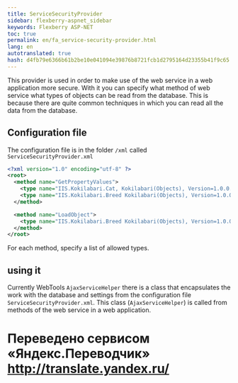 ```yaml
--- 
title: ServiceSecurityProvider 
sidebar: flexberry-aspnet_sidebar 
keywords: Flexberry ASP-NET 
toc: true 
permalink: en/fa_service-security-provider.html 
lang: en 
autotranslated: true 
hash: d4fb79e6366b61b2be10e041094e39876b8721fcb1d2795164d23355b41f9c65 
--- 
```


This provider is used in order to make use of the web service in a web application more secure. With it you can specify what method of web service what types of objects can be read from the database. This is because there are quite common techniques in which you can read all the data from the database. 

## Configuration file 

The configuration file is in the folder `/xml` called `ServiceSecurityProvider.xml` 

```xml
<?xml version="1.0" encoding="utf-8" ?>
<root>
  <method name="GetPropertyValues">
    <type name="IIS.Kokilabari.Cat, Kokilabari(Objects), Version=1.0.0.1, Culture=neutral, PublicKeyToken=null"/>
    <type name="IIS.Kokilabari.Breed Kokilabari(Objects), Version=1.0.0.1, Culture=neutral, PublicKeyToken=null"/>
  </method>

  <method name="LoadObject">
    <type name="IIS.Kokilabari.Breed Kokilabari(Objects), Version=1.0.0.1, Culture=neutral, PublicKeyToken=null"/>
  </method>
</root>
``` 

For each method, specify a list of allowed types. 

## using it 

Currently WebTools `AjaxServiceHelper` there is a class that encapsulates the work with the database and settings from the configuration file `ServiceSecurityProvider.xml`. This class (`AjaxServiceHelper`) is called from methods of the web service in a web application. 



 # Переведено сервисом «Яндекс.Переводчик» http://translate.yandex.ru/